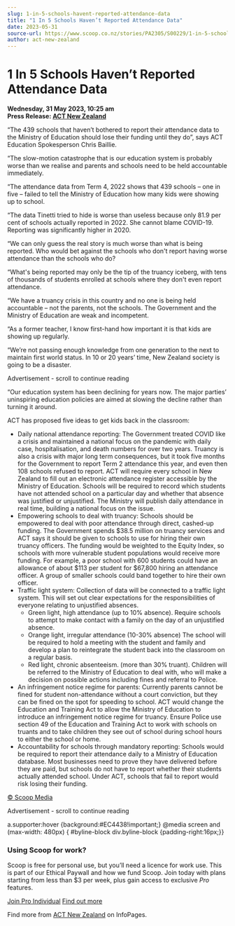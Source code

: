 ```yaml
---
slug: 1-in-5-schools-havent-reported-attendance-data
title: "1 In 5 Schools Haven’t Reported Attendance Data"
date: 2023-05-31
source-url: https://www.scoop.co.nz/stories/PA2305/S00229/1-in-5-schools-havent-reported-attendance-data.htm
author: act-new-zealand
---
```

1 In 5 Schools Haven’t Reported Attendance Data
===============================================

**Wednesday, 31 May 2023, 10:25 am**  
**Press Release: [ACT New Zealand](https://info.scoop.co.nz/ACT_New_Zealand)**

“The 439 schools that haven’t bothered to report their attendance data to the Ministry of Education should lose their funding until they do”, says ACT Education Spokesperson Chris Baillie.

“The slow-motion catastrophe that is our education system is probably worse than we realise and parents and schools need to be held accountable immediately.

“The attendance data from Term 4, 2022 shows that 439 schools – one in five – failed to tell the Ministry of Education how many kids were showing up to school.

“The data Tinetti tried to hide is worse than useless because only 81.9 per cent of schools actually reported in 2022. She cannot blame COVID-19. Reporting was significantly higher in 2020.

“We can only guess the real story is much worse than what is being reported. Who would bet against the schools who don't report having worse attendance than the schools who do?

“What's being reported may only be the tip of the truancy iceberg, with tens of thousands of students enrolled at schools where they don't even report attendance.

“We have a truancy crisis in this country and no one is being held accountable – not the parents, not the schools. The Government and the Ministry of Education are weak and incompetent.

“As a former teacher, I know first-hand how important it is that kids are showing up regularly.

“We’re not passing enough knowledge from one generation to the next to maintain first world status. In 10 or 20 years’ time, New Zealand society is going to be a disaster.

Advertisement - scroll to continue reading





“Our education system has been declining for years now. The major parties’ uninspiring education policies are aimed at slowing the decline rather than turning it around.

ACT has proposed five ideas to get kids back in the classroom:

*   Daily national attendance reporting: The Government treated COVID like a crisis and maintained a national focus on the pandemic with daily case, hospitalisation, and death numbers for over two years. Truancy is also a crisis with major long term consequences, but it took five months for the Government to report Term 2 attendance this year, and even then 108 schools refused to report. ACT will require every school in New Zealand to fill out an electronic attendance register accessible by the Ministry of Education. Schools will be required to record which students have not attended school on a particular day and whether that absence was justified or unjustified. The Ministry will publish daily attendance in real time, building a national focus on the issue.
*   Empowering schools to deal with truancy: Schools should be empowered to deal with poor attendance through direct, cashed-up funding. The Government spends $38.5 million on truancy services and ACT says it should be given to schools to use for hiring their own truancy officers. The funding would be weighted to the Equity Index, so schools with more vulnerable student populations would receive more funding. For example, a poor school with 600 students could have an allowance of about $113 per student for $67,800 hiring an attendance officer. A group of smaller schools could band together to hire their own officer.
*   Traffic light system: Collection of data will be connected to a traffic light system. This will set out clear expectations for the responsibilities of everyone relating to unjustified absences.
    *   Green light, high attendance (up to 10% absence). Require schools to attempt to make contact with a family on the day of an unjustified absence.
    *   Orange light, irregular attendance (10-30% absence) The school will be required to hold a meeting with the student and family and develop a plan to reintegrate the student back into the classroom on a regular basis.
    *   Red light, chronic absenteeism. (more than 30% truant). Children will be referred to the Ministry of Education to deal with, who will make a decision on possible actions including fines and referral to Police.
*   An infringement notice regime for parents: Currently parents cannot be fined for student non-attendance without a court conviction, but they can be fined on the spot for speeding to school. ACT would change the Education and Training Act to allow the Ministry of Education to introduce an infringement notice regime for truancy. Ensure Police use section 49 of the Education and Training Act to work with schools on truants and to take children they see out of school during school hours to either the school or home.
*   Accountability for schools through mandatory reporting: Schools would be required to report their attendance daily to a Ministry of Education database. Most businesses need to prove they have delivered before they are paid, but schools do not have to report whether their students actually attended school. Under ACT, schools that fail to report would risk losing their funding.

[© Scoop Media](http://www.scoop.co.nz/about/terms.html)  

Advertisement - scroll to continue reading



a.supporter:hover {background:#EC4438!important;} @media screen and (max-width: 480px) { #byline-block div.byline-block {padding-right:16px;}}

### Using Scoop for work?

Scoop is free for personal use, but you’ll need a licence for work use. This is part of our Ethical Paywall and how we fund Scoop. Join today with plans starting from less than $3 per week, plus gain access to exclusive _Pro_ features.  
  
[Join Pro Individual](https://pro.scoop.co.nz/Individual/?from=ProIn24) [Find out more](https://pro.scoop.co.nz/using-scoop-for-work/?from=ProIn24)

Find more from [ACT New Zealand](https://info.scoop.co.nz/ACT_New_Zealand) on InfoPages.